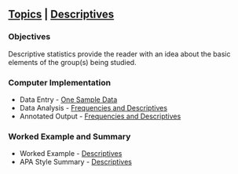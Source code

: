## [Topics](../Topics) | [Descriptives](../Topics/descriptives.md)

### Objectives

Descriptive statistics provide the reader with an idea about the basic elements of the group(s) being studied. 

### Computer Implementation

- Data Entry - [One Sample Data](../jamovi/data-entry/onesampledata.md)
- Data Analysis - [Frequencies and Descriptives](../jamovi/data-analysis/descriptives.md)
- Annotated Output - [Frequencies and Descriptives](../jamovi/annotated-output/descriptives.md)

### Worked Example and Summary

- Worked Example - [Descriptives](../Calculations/worked-examples/descriptives.md)
- APA Style Summary - [Descriptives](../Summaries/summarized-examples/descriptives.md)

